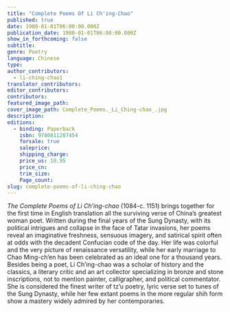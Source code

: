 ```yaml
---
title: "Complete Poems Of Li Ch'ing-Chao"
published: true
date: 1980-01-01T06:00:00.000Z
publication_date: 1980-01-01T06:00:00.000Z
show_in_forthcoming: false
subtitle:
genre: Poetry
language: Chinese
type:
author_contributors:
  - li-ching-chao1
translator_contributors:
editor_contributors:
contributors:
featured_image_path:
cover_image_path: Complete_Poems._Li_Ching-chao_.jpg
description:
editions:
  - binding: Paperback
    isbn: 9780811207454
    forsale: true
    saleprice:
    shipping_charge:
    price_us: 10.95
    price_cn:
    trim_size:
    Page_count:
slug: complete-poems-of-li-ching-chao
---
```


_The Complete Poems of Li Ch’ing-chao_ (1084-c. 1151) brings together for the first time in English translation all the surviving verse of China’s greatest woman poet. Written during the final years of the Sung Dynasty, with its political intrigues and collapse in the face of Tatar invasions, her poems reveal an imaginative freshness, sensuous imagery, and satirical spirit often at odds with the decadent Confucian code of the day. Her life was colorful and the very picture of renaissance versatility, while her early marriage to Chao Ming-ch’en has been celebrated as an ideal one for a thousand years. Besides being a poet, Li Ch’ing-chao was a scholar of history and the classics, a literary critic and an art collector specializing in bronze and stone inscriptions, not to mention painter, calligrapher, and political commentator. She is considered the finest writer of tz’u poetry, lyric verse set to tunes of the Sung Dynasty, while her few extant poems in the more regular shih form show a mastery widely admired by her contemporaries.

